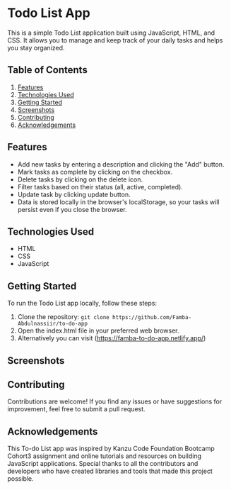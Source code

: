 # Todo List App
This is a simple Todo List application built using JavaScript, HTML, and CSS. It allows you to manage and keep track of your daily tasks and helps you stay organized.


## Table of Contents
1. [Features](#Features)
2. [Technologies Used](#Technologies)
3. [Getting Started](#Getting)
4. [Screenshots](#Screenshots)
5. [Contributing](#contributing)
6. [Acknowledgements](#Acknowledgements)

## Features
- Add new tasks by entering a description and clicking the "Add" button. <br>
- Mark tasks as complete by clicking on the checkbox. <br>
- Delete tasks by clicking on the delete icon. <br>
- Filter tasks based on their status (all, active, completed).<br>
- Update task by clicking update button.<br>
- Data is stored locally in the browser's localStorage, so your tasks will persist even if you close the browser.


## Technologies Used
- HTML <br>
- CSS <br>
- JavaScript <br>


## Getting Started
To run the Todo List app locally, follow these steps:<br>
1. Clone the repository: `git clone https://github.com/Famba-Abdulnassiir/to-do-app`
2. Open the index.html file in your preferred web browser.
3. Alternatively you can visit (https://famba-to-do-app.netlify.app/)

## Screenshots


## Contributing
Contributions are welcome! If you find any issues or have suggestions for improvement, feel free to submit a pull request.

## Acknowledgements
This To-do List app was inspired by Kanzu Code Foundation Bootcamp Cohort3 assignment and online tutorials and resources on building JavaScript applications. Special thanks to all the contributors and developers who have created libraries and tools that made this project possible.
